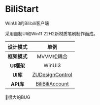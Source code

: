 # BiliStart

WinUI3的Bilibili客户端

采用自制UI和Win11  22H2新材质笔刷制作而成。

| 设计模式     | 单例                                                                  |
|:--------:|:-------------------------------------------------------------------:|
| **框架模式** | MVVM松耦合                                                             |
| **UI框架** | WinUI3                                                               |
| **UI库**  | [ZUDesignControl](https://github.com/BlameTwo/ZUDesignControl.git) |
| **API库** | [BiliBiliAccount](https://github.com/BlameTwo/BiliBiliAccount.git)  |

🙌很大的BUG
